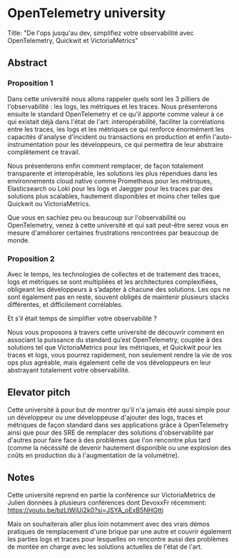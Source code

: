 # OpenTelemetry university

Title: "De l'ops jusqu'au dev, simplifiez votre observabilité avec OpenTelemetry, Quickwit et VictoriaMetrics"

## Abstract

### Proposition 1

Dans cette université nous allons rappeler quels sont les 3 pilliers de l'observabilité : les logs, les métriques et les traces. Nous présenterons ensuite le standard OpenTelemetry et ce qu'il apporte comme valeur à ce qui existait déjà dans l'état de l'art: interopérabilité, faciliter la corrélations entre les traces, les logs et les métriques ce qui renforce énormément les capacités d'analyse d'incident ou transactions en production et enfin l'auto-instrumentation pour les développeurs, ce qui permettra de leur abstraire complètement ce travail.

Nous présenterons enfin comment remplacer, de façon totalement transparente et interopérable, les solutions les plus répendues dans les environnements cloud native comme Prometheus pour les métriques, Elasticsearch ou Loki pour les logs et Jaegger pour les traces par des solutions plus scalables, hautement disponibles et moins cher telles que Quickwit ou VictoriaMetrics.

Que vous en sachiez peu ou beaucoup sur l'observabilité ou OpenTelemetry, venez à cette université et qui sait peut-être serez vous en mesure d'améliorer certaines frustrations rencontrées par beaucoup de monde.

### Proposition 2

Avec le temps, les technologies de collectes et de traitement des traces, logs et métriques se sont multipliées et les architectures complexifiées, obligeant les développeurs à s’adapter à chacune des solutions. Les ops ne sont également pas en reste, souvent obligés de maintenir plusieurs stacks différentes, et difficilement corrélables.

Et s’il était temps de simplifier votre observabilité ?

Nous vous proposons à travers cette université de découvrir comment en associant la puissance du standard qu’est OpenTelemetry, couplée à des solutions tel que VictoriaMetrics pour les métriques, et Quickwit pour les traces et logs, vous pourrez rapidement, non seulement rendre la vie de vos ops plus agréable, mais également celle de vos développeurs en leur abstrayant totalement votre observabilité.

## Elevator pitch

Cette université à pour but de montrer qu'il n'a jamais été aussi simple pour un développeur ou une développeuse d'ajouter des logs, traces et métriques de façon standard dans ses applications grâce à OpenTelemetry ainsi que pour des SRE de remplacer des solutions d'observabilité par d'autres pour faire face à des problèmes que l'on rencontre plus tard (comme la nécéssité de devenir hautement disponible ou une explosion des coûts en production du à l'augmentation de la volumétrie).

## Notes

Cette université reprend en partie la conférence sur VictoriaMetrics de Julien données à plusieurs conférences dont DevoxxFr récemment: https://youtu.be/bzLtWjUj2k0?si=JSYA_oExB5NHGttj 

Mais on souhaiterais aller plus loin notamment avec des vrais démos pratiques de remplacement d'une brique par une autre et couvrir également les parties logs et traces pour lesquelles on rencontre aussi des problèmes de montée en charge avec les solutions actuelles de l'état de l'art.
